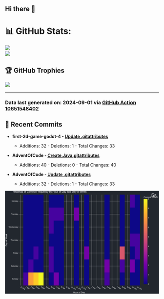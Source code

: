 ## Hi there 👋

<!--
**renerod1/renerod1** is a ✨ _special_ ✨ repository because its `README.md` (this file) appears on your GitHub profile.

Here are some ideas to get you started:

- 🔭 I’m currently working on ...
- 🌱 I’m currently learning ...
- 👯 I’m looking to collaborate on ...
- 🤔 I’m looking for help with ...
- 💬 Ask me about ...
- 📫 How to reach me: ...
- 😄 Pronouns: ...
- ⚡ Fun fact: ...
-->

# 📊 GitHub Stats:

![](https://github-readme-stats.vercel.app/api/?username=renerod1&hide_border=true&theme=transparent&show_icons=true&include_all_commits=true&exclude_repo=renerod1)<br/>
![](https://github-readme-stats.vercel.app/api/top-langs/?username=renerod1&hide_border=true&theme=transparent&layout=compact&langs_count=20&exclude_repo=renerod1&hide=git+attributes)

## 🏆 GitHub Trophies

![](https://github-profile-trophy.vercel.app/?username=renerod1&no-bg=true&no-frame=true)

---


### Data last generated on: 2024-09-01 via [GitHub Action 10651548402](https://github.com/renerod1/renerod1/actions/runs/10651548402)

## 🚀 Recent Commits

- **first-2d-game-godot-4 - [Update .gitattributes](https://github.com/renerod1/first-2d-game-godot-4/commit/72ec4e1127f65c35b39c6fbed914b83ef69957b4)**
  - Additions: 32 - Deletions: 1 - Total Changes: 33

- **AdventOfCode - [Create Java.gitattributes](https://github.com/renerod1/AdventOfCode/commit/ce7648217f4e5b766301b8eb5e657722d0cbbee4)**
  - Additions: 40 - Deletions: 0 - Total Changes: 40

- **AdventOfCode - [Update .gitattributes](https://github.com/renerod1/AdventOfCode/commit/3c9fc6f7395531719331f15c3625f745542acea1)**
  - Additions: 32 - Deletions: 1 - Total Changes: 33


![](DataVisuals/data.gif)

